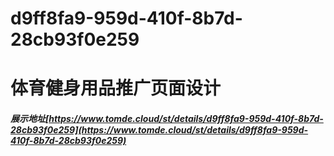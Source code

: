# d9ff8fa9-959d-410f-8b7d-28cb93f0e259
# 体育健身用品推广页面设计
##### 展示地址[https://www.tomde.cloud/st/details/d9ff8fa9-959d-410f-8b7d-28cb93f0e259](https://www.tomde.cloud/st/details/d9ff8fa9-959d-410f-8b7d-28cb93f0e259)